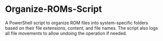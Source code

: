 # Organize-ROMs-Script
A PowerShell script to organize ROM files into system-specific folders based on their file extensions, content, and file names. The script also logs all file movements to allow undoing the operation if needed.

